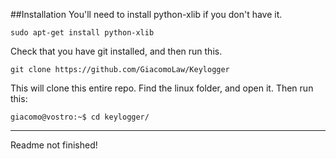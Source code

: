 ##Installation
You'll need to install python-xlib if you don't have it.

`sudo apt-get install python-xlib`

Check that you have git installed, and then run this.

`git clone https://github.com/GiacomoLaw/Keylogger`

This will clone this entire repo. Find the linux folder, and open it. Then run this:

`giacomo@vostro:~$ cd keylogger/`

---

Readme not finished!
